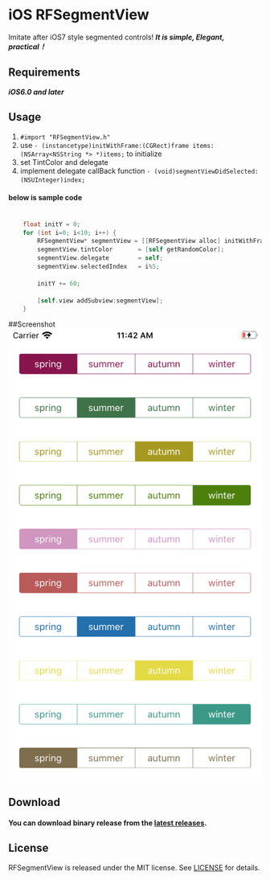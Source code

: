 # iOS RFSegmentView
Imitate after iOS7 style segmented controls!
***It is simple, Elegant, practical！***



##  Requirements
_**iOS6.0 and later**_

##  Usage
1. `#import "RFSegmentView.h"`
2. use `- (instancetype)initWithFrame:(CGRect)frame items:(NSArray<NSString *> *)items;` to initialize
3. set TintColor and delegate
4. implement delegate callBack function `- (void)segmentViewDidSelected:(NSUInteger)index;`
                                         

#### below is sample code
```objective-c

    float initY = 0;
    for (int i=0; i<10; i++) {
        RFSegmentView* segmentView = [[RFSegmentView alloc] initWithFrame:CGRectMake(0, 10 + initY, kScreenWidth, 60) items:@[@"spring",@"summer",@"autumn",@"winnter"]];
        segmentView.tintColor       = [self getRandomColor];
        segmentView.delegate        = self;
        segmentView.selectedIndex   = i%5;
        
        initY += 60;
        
        [self.view addSubview:segmentView];
    }
```

##Screenshot
![(Screenshot)](https://github.com/wangruofeng/RFSegmentView/raw/master/RFSegmentView/samplePic.png)


##  Download
####  You can download binary release from the [latest releases](https://github.com/wangruofeng/RFSegmentView/archive/master.zip).


## License
RFSegmentView is released under the MIT license. See [LICENSE](/LICENSE) for details.



